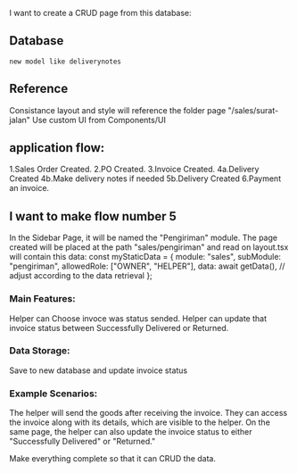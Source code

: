 I want to create a CRUD page from this database:

## Database

```
new model like deliverynotes
```

## Reference

Consistance layout and style will reference the folder page "/sales/surat-jalan"
Use custom UI from Components/UI

## application flow:

1.Sales Order Created.
2.PO Created.
3.Invoice Created.
4a.Delivery Created
4b.Make delivery notes if needed
5b.Delivery Created
6.Payment an invoice.

## I want to make flow number 5

In the Sidebar Page, it will be named the "Pengiriman" module. The page created will be placed at the path "sales/pengiriman" and read on layout.tsx will contain this data:
const myStaticData = {
module: "sales",
subModule: "pengiriman",
allowedRole: ["OWNER", "HELPER"],
data: await getData(), // adjust according to the data retrieval
};

### Main Features:

Helper can Choose invoce was status sended.
Helper can update that invoice status between Successfully Delivered or Returned.

### Data Storage:

Save to new database and update invoice status

### Example Scenarios:

The helper will send the goods after receiving the invoice. They can access the invoice along with its details, which are visible to the helper. On the same page, the helper can also update the invoice status to either "Successfully Delivered" or "Returned."

Make everything complete so that it can CRUD the data.